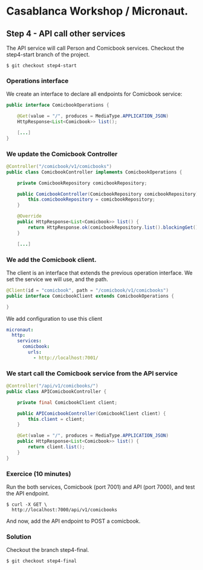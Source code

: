 # Casablanca Workshop / Micronaut.

## Step 4 - API call other services

The API service will call Person and Comicbook services. Checkout the step4-start branch of the project.

```shell
$ git checkout step4-start
```


### Operations interface

We create an interface to declare all endpoints for Comicbook service:

```java
public interface ComicbookOperations {

    @Get(value = "/", produces = MediaType.APPLICATION_JSON)
    HttpResponse<List<Comicbook>> list();

    [...]
}
```

### We update the Comicbook Controller

```java
@Controller("/comicbook/v1/comicbooks")
public class ComicbookController implements ComicbookOperations {

    private ComicbookRepository comicbookRepository;

    public ComicbookController(ComicbookRepository comicbookRepository) {
        this.comicbookRepository = comicbookRepository;
    }

    @Override
    public HttpResponse<List<Comicbook>> list() {
        return HttpResponse.ok(comicbookRepository.list().blockingGet());
    }

    [...]
```

### We add the Comicbook client.

The client is an interface that extends the previous operation interface. We set the service we will use, and the path.

```java
@Client(id = "comicbook", path = "/comicbook/v1/comicbooks")
public interface ComicbookClient extends ComicbookOperations {

}
```

We add configuration to use this client

```yaml
micronaut:
  http:
    services:
      comicbook:
        urls:
          - http://localhost:7001/
```

### We start call the Comicbook service from the API service

```java
@Controller("/api/v1/comicbooks/")
public class APIComicbookController {

    private final ComicbookClient client;

    public APIComicbookController(ComicbookClient client) {
        this.client = client;
    }

    @Get(value = "/", produces = MediaType.APPLICATION_JSON)
    public HttpResponse<List<Comicbook>> list() {
        return client.list();
    }
}
```

### Exercice (10 minutes)

Run the both services, Comicbook (port 7001) and API (port 7000), and test the API endpoint.

```shell
$ curl -X GET \
  http://localhost:7000/api/v1/comicbooks
```

And now, add the API endpoint to POST a comicbook.

### Solution

Checkout the branch step4-final.

```shell
$ git checkout step4-final
```